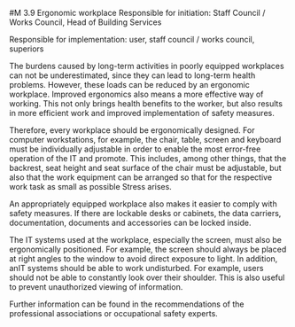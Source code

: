 #M 3.9 Ergonomic workplace
Responsible for initiation: Staff Council / Works Council, Head of Building Services

Responsible for implementation: user, staff council / works council, superiors

The burdens caused by long-term activities in poorly equipped workplaces can not be underestimated, since they can lead to long-term health problems. However, these loads can be reduced by an ergonomic workplace. Improved ergonomics also means a more effective way of working. This not only brings health benefits to the worker, but also results in more efficient work and improved implementation of safety measures.

Therefore, every workplace should be ergonomically designed. For computer workstations, for example, the chair, table, screen and keyboard must be individually adjustable in order to enable the most error-free operation of the IT and promote. This includes, among other things, that the backrest, seat height and seat surface of the chair must be adjustable, but also that the work equipment can be arranged so that for the respective work task as small as possible Stress arises.

An appropriately equipped workplace also makes it easier to comply with safety measures. If there are lockable desks or cabinets, the data carriers, documentation, documents and accessories can be locked inside.

The IT systems used at the workplace, especially the screen, must also be ergonomically positioned. For example, the screen should always be placed at right angles to the window to avoid direct exposure to light. In addition, anIT systems should be able to work undisturbed. For example, users should not be able to constantly look over their shoulder. This is also useful to prevent unauthorized viewing of information.

Further information can be found in the recommendations of the professional associations or occupational safety experts.



